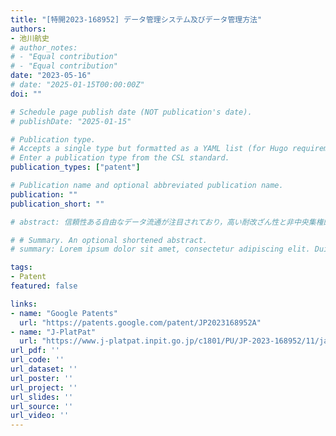 ```yaml
---
title: "[特開2023-168952] データ管理システム及びデータ管理方法"
authors:
- 池川航史
# author_notes:
# - "Equal contribution"
# - "Equal contribution"
date: "2023-05-16"
# date: "2025-01-15T00:00:00Z"
doi: ""

# Schedule page publish date (NOT publication's date).
# publishDate: "2025-01-15"

# Publication type.
# Accepts a single type but formatted as a YAML list (for Hugo requirements).
# Enter a publication type from the CSL standard.
publication_types: ["patent"]

# Publication name and optional abbreviated publication name.
publication: ""
publication_short: ""

# abstract: 信頼性ある自由なデータ流通が注目されており，高い耐改ざん性と非中央集権的なデータ管理が可能な分散台帳技術の活用が進んでいる．しかし，分散台帳に書き込まれた情報は削除が困難であるため，機密情報を直接書き込むことは避けるべきである．本稿では，プライバシー保護機能を備えた許可型分散台帳基盤Hyperledger Fabricを用いた，複数組織による機密情報の共同管理および利活用を実現するシステムの要件定義を示した．また，提案システムは医療分野における機密情報共有および活用が期待され，その具体的なユースケースとシナリオ例およびその実装を示した．さらに評価を実施し，既存システムと比較して処理遅延があるものの，想定する医療分野におけるユースケースに耐えうる性能を確認した．

# # Summary. An optional shortened abstract.
# summary: Lorem ipsum dolor sit amet, consectetur adipiscing elit. Duis posuere tellus ac convallis placerat. Proin tincidunt magna sed ex sollicitudin condimentum.

tags:
- Patent
featured: false

links:
- name: "Google Patents"
  url: "https://patents.google.com/patent/JP2023168952A"
- name: "J-PlatPat"
  url: "https://www.j-platpat.inpit.go.jp/c1801/PU/JP-2023-168952/11/ja"
url_pdf: ''
url_code: ''
url_dataset: ''
url_poster: ''
url_project: ''
url_slides: ''
url_source: ''
url_video: ''
---
```

